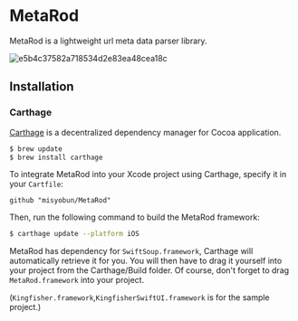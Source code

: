 # MetaRod
MetaRod is a lightweight url meta data parser library.


![e5b4c37582a718534d2e83ea48cea18c](https://user-images.githubusercontent.com/509448/72453120-f123cf00-3801-11ea-8947-a1540f91b27e.gif)

## Installation
### Carthage

[Carthage](https://github.com/Carthage/Carthage) is a decentralized dependency manager for Cocoa application.

``` bash
$ brew update
$ brew install carthage
```

To integrate MetaRod into your Xcode project using Carthage, specify it in your `Cartfile`:

``` ogdl
github "misyobun/MetaRod"
```

Then, run the following command to build the MetaRod framework:

``` bash
$ carthage update --platform iOS
```

MetaRod has dependency for `SwiftSoup.framework`, Carthage will automatically retrieve it for you. 
You will then have to drag it yourself into your project from the Carthage/Build folder.
Of course, don't forget to drag `MetaRod.framework` into your project.

(`Kingfisher.framework`,`KingfisherSwiftUI.framework` is for the sample project.)
